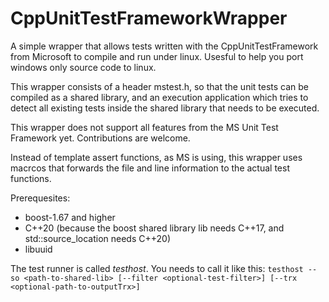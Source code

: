 # CppUnitTestFrameworkWrapper

A simple wrapper that allows tests written with the CppUnitTestFramework
from Microsoft to compile and run under linux. Usesful to help you port windows only source code to linux.

This wrapper consists of a header mstest.h, so that the unit tests can be compiled as a shared library, and an execution application which tries to detect all existing tests inside the shared library that needs to be executed.

This wrapper does not support all features from the MS Unit Test Framework yet. Contributions are welcome.

Instead of template assert functions, as MS is using, this wrapper uses macrcos that forwards the file and line information to the actual test functions.

Prerequesites:
  * boost-1.67 and higher
  * C++20 (because the boost shared library lib needs C++17, and std::source_location needs C++20)
  * libuuid

The test runner is called *testhost*.
You needs to call it like this:
`testhost --so <path-to-shared-lib> [--filter <optional-test-filter>] [--trx <optional-path-to-outputTrx>]` 

